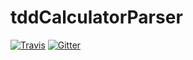 # tddCalculatorParser
[![Travis](https://img.shields.io/travis/rust-lang/rust.svg)](https://travis-ci.org/NoPasaran0218/tddCalculatorParser)
[![Gitter](https://img.shields.io/gitter/room/nwjs/nw.js.svg)](https://gitter.im/tdd-Calculator-Parser/Lobby?utm_source=share-link&utm_medium=link&utm_campaign=share-link)



